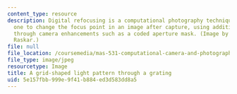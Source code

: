 ```yaml
---
content_type: resource
description: Digital refocusing is a computational photography technique that allows
  one to change the focus point in an image after capture, using additional data collected
  through camera enhancements such as a coded aperture mask. (Image by Prof. Ramesh
  Raskar.)
file: null
file_location: /coursemedia/mas-531-computational-camera-and-photography-fall-2009/5e157fbb999e9f41b884ed3d583dd8a5_mas-531f09-th.jpg
file_type: image/jpeg
resourcetype: Image
title: A grid-shaped light pattern through a grating
uid: 5e157fbb-999e-9f41-b884-ed3d583dd8a5
---
```

